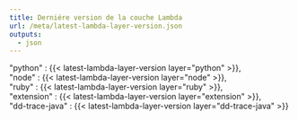 ```yaml
---
title: Derniére version de la couche Lambda
url: /meta/latest-lambda-layer-version.json
outputs:
  - json
---
```


"python" : {{< latest-lambda-layer-version layer="python" >}},  
"node" : {{< latest-lambda-layer-version layer="node" >}},  
"ruby" : {{< latest-lambda-layer-version layer="ruby" >}},  
"extension" : {{< latest-lambda-layer-version layer="extension" >}},  
"dd-trace-java" : {{< latest-lambda-layer-version layer="dd-trace-java" >}}